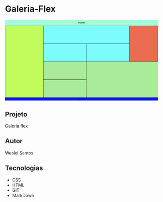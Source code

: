 # Galeria-Flex
![](preview3.png)

## Projeto
Galeria flex

## Autor
Weslei Santos

## Tecnologias
* CSS
* HTML
* GIT
* MarkDown